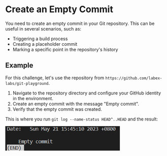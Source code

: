 # Create an Empty Commit

You need to create an empty commit in your Git repository. This can be useful in several scenarios, such as:

- Triggering a build process
- Creating a placeholder commit
- Marking a specific point in the repository's history

## Example

For this challenge, let's use the repository from `https://github.com/labex-labs/git-playground`.

1. Navigate to the repository directory and configure your GitHub identity in the environment.
2. Create an empty commit with the message "Empty commit".
3. Verify that the empty commit was created.

This is where you run `git log --name-status HEAD^..HEAD` and the result:

![<result>](./assets/challenge-create-empty-commit-step1-1.png)
